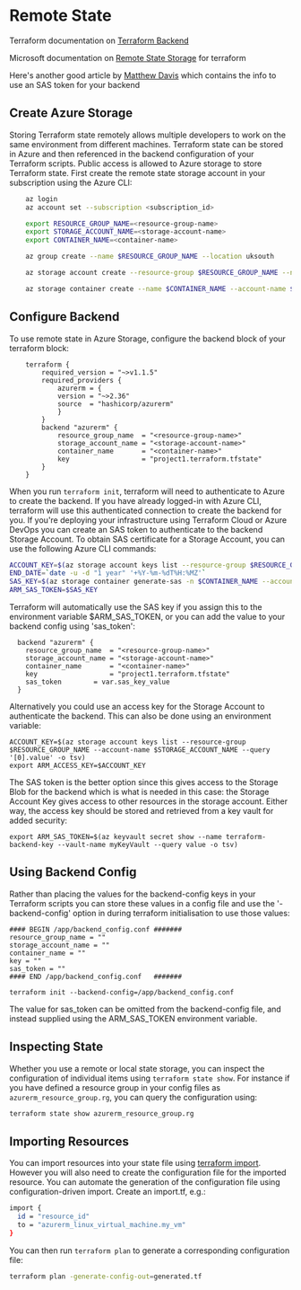 # Remote State 
Terraform documentation on [Terraform Backend](https://www.terraform.io/language/settings/backends/azurerm)

Microsoft documentation on [Remote State Storage](https://docs.microsoft.com/en-us/azure/developer/terraform/store-state-in-azure-storage?tabs=azure-cli) for terraform

Here's another good article by [Matthew Davis](https://matthewdavis111.com/terraform/terraform-azure-remote-state/) which contains the info to use an SAS token for your backend


## Create Azure Storage

Storing Terraform state remotely allows multiple developers to work on the same
environment from different machines. Terraform state can be stored in Azure and then
referenced in the backend configuration of your Terraform scripts. Public access is allowed to Azure storage to store Terraform state.
First create the remote state storage account in your subscription using the 
Azure CLI:

```bash
    az login
    az account set --subscription <subscription_id>

    export RESOURCE_GROUP_NAME=<resource-group-name>
    export STORAGE_ACCOUNT_NAME=<storage-account-name>
    export CONTAINER_NAME=<container-name>

    az group create --name $RESOURCE_GROUP_NAME --location uksouth

    az storage account create --resource-group $RESOURCE_GROUP_NAME --name $STORAGE_ACCOUNT_NAME --sku Standard_LRS --encryption-services blob

    az storage container create --name $CONTAINER_NAME --account-name $STORAGE_ACCOUNT_NAME
```

## Configure Backend

To use remote state in Azure Storage, configure the backend block of your terraform block:
```hcl
    terraform {
        required_version = "~>v1.1.5"
        required_providers {
            azurerm = {
            version = "~>2.36"
            source  = "hashicorp/azurerm"
            }
        }
        backend "azurerm" {
            resource_group_name  = "<resource-group-name>"
            storage_account_name = "<storage-account-name>"
            container_name       = "<container-name>"
            key                  = "project1.terraform.tfstate"
        }
    }
```

When you run `terraform init`, terraform will need to authenticate to Azure to create
the backend. If you have already logged-in with Azure CLI, terraform will use this authenticated 
connection to create the backend for you. If you're deploying your infrastructure using Terraform 
Cloud or Azure DevOps you can create an SAS token to authenticate to the backend Storage Account.
To obtain SAS certificate for a Storage Account, you can use the following Azure CLI commands:
```bash
ACCOUNT_KEY=$(az storage account keys list --resource-group $RESOURCE_GROUP_NAME --account-name $STORAGE_ACCOUNT_NAME --query '[0].value' -o tsv)
END_DATE=`date -u -d "1 year" '+%Y-%m-%dT%H:%MZ'`
SAS_KEY=$(az storage container generate-sas -n $CONTAINER_NAME --account-key $ACCOUNT_KEY --account-name $STORAGE_ACCOUNT_NAME --https-only --permissions dlrw --expiry $END_DATE -o tsv)
ARM_SAS_TOKEN=$SAS_KEY
```
Terraform will automatically use the SAS key if you assign this to the environment variable 
$ARM_SAS_TOKEN, or you can add the value to your backend config using 'sas_token':

```
  backend "azurerm" {
    resource_group_name  = "<resource-group-name>"
    storage_account_name = "<storage-account-name>"
    container_name       = "<container-name>"
    key                  = "project1.terraform.tfstate"
    sas_token		 = var.sas_key_value
  }
```


Alternatively you could use an access key for the Storage Account to authenticate the backend. This can also be done using an environment variable:
```
ACCOUNT_KEY=$(az storage account keys list --resource-group $RESOURCE_GROUP_NAME --account-name $STORAGE_ACCOUNT_NAME --query '[0].value' -o tsv)
export ARM_ACCESS_KEY=$ACCOUNT_KEY
```
The SAS token is the better option since this gives access to the Storage Blob for the backend 
which is what is needed in this case: the Storage Account Key gives access to other resources 
in the storage account. Either way, the access key should be stored and retrieved from a key vault
for added security:
```
export ARM_SAS_TOKEN=$(az keyvault secret show --name terraform-backend-key --vault-name myKeyVault --query value -o tsv)
```

## Using Backend Config

Rather than placing the values for the backend-config keys in your 
Terraform scripts you can store these values in a config file and use the '-backend-config' option in during terraform initialisation to use those values:

```
#### BEGIN /app/backend_config.conf #######
resource_group_name = ""
storage_account_name = ""
container_name = ""
key = ""
sas_token = ""
#### END /app/backend_config.conf   #######
```

```
terraform init --backend-config=/app/backend_config.conf
```
The value for sas_token can be omitted from the backend-config file, and 
instead supplied using the ARM_SAS_TOKEN environment variable.

## Inspecting State

Whether you use a remote or local state storage, you can inspect the configuration of 
individual items using `terraform state show`. For instance if you have defined 
a resource group in your config files as `azurerm_resource_group.rg`, you can 
query the configuration using:

```bash
terraform state show azurerm_resource_group.rg
```

## Importing Resources

You can import resources into your state file using 
[terraform import](https://developer.hashicorp.com/terraform/tutorials/state/state-import?utm_source=WEBSITE&utm_medium=WEB_IO&utm_offer=ARTICLE_PAGE&utm_content=DOCS#define-import-block). 
However you will also need to create the configuration file for the 
imported resource. You can automate the generation of the configuration 
file using configuration-driven import. Create an import.tf, e.g.:

```bash
import {
  id = "resource_id"
  to = "azurerm_linux_virtual_machine.my_vm"
}
```

You can then run `terraform plan` to generate a corresponding configuration file:

```bash
terraform plan -generate-config-out=generated.tf
```
